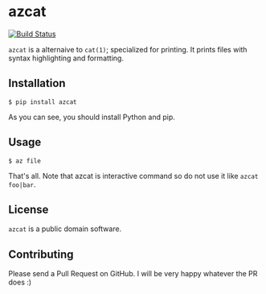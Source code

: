 azcat
=====
[![Build Status](https://drone.io/github.com/ntsy/azcat/status.png)](https://drone.io/github.com/ntsy/azcat/latest)

`azcat` is a alternaive to `cat(1)`; specialized for printing. It prints files with syntax
highlighting and formatting.


Installation
------------
```
$ pip install azcat
```
As you can see, you should install Python and pip.

Usage
-----
```
$ az file
```
That's all. Note that azcat is interactive command so do not use it like `azcat foo|bar`.

License
-------
`azcat` is a public domain software.

Contributing
------------
Please send a Pull Request on GitHub. I will be very happy whatever the PR does :)
